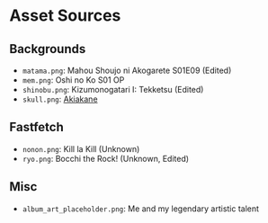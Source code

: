 # Asset Sources

## Backgrounds
- `matama.png`: Mahou Shoujo ni Akogarete S01E09 (Edited)
- `mem.png`: Oshi no Ko S01 OP
- `shinobu.png`: Kizumonogatari I: Tekketsu (Edited)
- `skull.png`: [Akiakane](https://akiakane.net)

## Fastfetch
- `nonon.png`: Kill la Kill (Unknown)
- `ryo.png`: Bocchi the Rock! (Unknown, Edited)

## Misc
- `album_art_placeholder.png`: Me and my legendary artistic talent